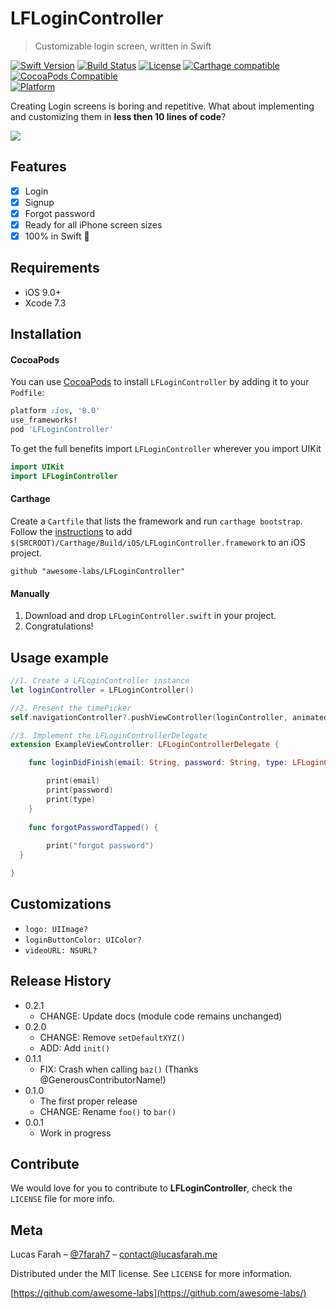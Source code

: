 # LFLoginController
> Customizable login screen, written in Swift

[![Swift Version][swift-image]][swift-url]
[![Build Status][travis-image]][travis-url]
[![License][license-image]][license-url]
[![Carthage compatible](https://img.shields.io/badge/Carthage-compatible-4BC51D.svg?style=flat)](https://github.com/Carthage/Carthage)
[![CocoaPods Compatible](https://img.shields.io/cocoapods/v/EZSwiftExtensions.svg)](https://img.shields.io/cocoapods/v/LFAlertController.svg)  
[![Platform](https://img.shields.io/cocoapods/p/LFAlertController.svg?style=flat)](http://cocoapods.org/pods/LFAlertController)

Creating Login screens is boring and repetitive. What about implementing and customizing them in **less then 10 lines of code**?

![](LFLoginControllerDemo.gif)

## Features

- [x] Login
- [x] Signup
- [x] Forgot password
- [x] Ready for all iPhone screen sizes
- [x] 100% in Swift :large_orange_diamond:

## Requirements

- iOS 9.0+
- Xcode 7.3

## Installation

#### CocoaPods
You can use [CocoaPods](http://cocoapods.org/) to install `LFLoginController` by adding it to your `Podfile`:

```ruby
platform :ios, '8.0'
use_frameworks!
pod 'LFLoginController'
```

To get the full benefits import `LFLoginController` wherever you import UIKit

``` swift
import UIKit
import LFLoginController
```
#### Carthage
Create a `Cartfile` that lists the framework and run `carthage bootstrap`. Follow the [instructions](https://github.com/Carthage/Carthage#if-youre-building-for-ios) to add `$(SRCROOT)/Carthage/Build/iOS/LFLoginController.framework` to an iOS project.

```
github "awesome-labs/LFLoginController"
```
#### Manually
1. Download and drop ```LFLoginController.swift``` in your project.  
2. Congratulations!  

## Usage example

```swift
//1. Create a LFLoginController instance
let loginController = LFLoginController()

//2. Present the timePicker
self.navigationController?.pushViewController(loginController, animated: true)

//3. Implement the LFLoginControllerDelegate
extension ExampleViewController: LFLoginControllerDelegate {

    func loginDidFinish(email: String, password: String, type: LFLoginController.SendType) {

        print(email)
        print(password)
        print(type)
	}
	
    func forgotPasswordTapped() {
    
    	print("forgot password")
  }

}
```

## Customizations
- ```logo: UIImage?```
- ```loginButtonColor: UIColor?```
- ```videoURL: NSURL?```

## Release History

* 0.2.1
    * CHANGE: Update docs (module code remains unchanged)
* 0.2.0
    * CHANGE: Remove `setDefaultXYZ()`
    * ADD: Add `init()`
* 0.1.1
    * FIX: Crash when calling `baz()` (Thanks @GenerousContributorName!)
* 0.1.0
    * The first proper release
    * CHANGE: Rename `foo()` to `bar()`
* 0.0.1
    * Work in progress

## Contribute

We would love for you to contribute to **LFLoginController**, check the ``LICENSE`` file for more info.

## Meta

Lucas Farah – [@7farah7](https://twitter.com/7farah7) – contact@lucasfarah.me

Distributed under the MIT license. See ``LICENSE`` for more information.

[https://github.com/awesome-labs](https://github.com/awesome-labs/)

[swift-image]:https://img.shields.io/badge/swift-3.0-orange.svg
[swift-url]: https://swift.org/
[license-image]: https://img.shields.io/badge/License-MIT-blue.svg
[license-url]: LICENSE
[travis-image]: https://img.shields.io/travis/dbader/node-datadog-metrics/master.svg?style=flat-square
[travis-url]: https://travis-ci.org/dbader/node-datadog-metrics
[codebeat-image]: https://codebeat.co/badges/c19b47ea-2f9d-45df-8458-b2d952fe9dad
[codebeat-url]: https://codebeat.co/projects/github-com-vsouza-awesomeios-com
